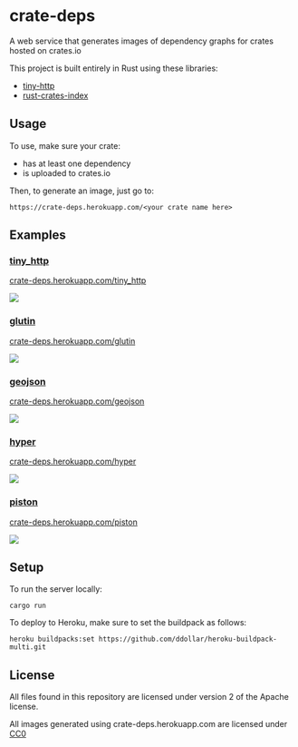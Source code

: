 # crate-deps

A web service that generates images of dependency graphs for crates hosted on crates.io

This project is built entirely in Rust using these libraries:

* [tiny-http](https://github.com/frewsxcv/tiny-http)
* [rust-crates-index](https://github.com/frewsxcv/rust-crates-index)

## Usage

To use, make sure your crate:

* has at least one dependency
* is uploaded to crates.io

Then, to generate an image, just go to:

`https://crate-deps.herokuapp.com/<your crate name here>`

## Examples

### [tiny_http](https://crates.io/crates/tiny_http)

[crate-deps.herokuapp.com/tiny_http](https://crate-deps.herokuapp.com/tiny_http)

![](https://crate-deps.herokuapp.com/tiny_http)

### [glutin](https://crates.io/crates/glutin)

[crate-deps.herokuapp.com/glutin](https://crate-deps.herokuapp.com/glutin)

![](https://crate-deps.herokuapp.com/glutin)

### [geojson](https://crates.io/crates/geojson)

[crate-deps.herokuapp.com/geojson](https://crate-deps.herokuapp.com/geojson)

![](https://crate-deps.herokuapp.com/geojson)

### [hyper](https://crates.io/crates/hyper)

[crate-deps.herokuapp.com/hyper](https://crate-deps.herokuapp.com/hyper)

![](https://crate-deps.herokuapp.com/hyper)

### [piston](https://crates.io/crates/piston)

[crate-deps.herokuapp.com/piston](https://crate-deps.herokuapp.com/piston)

![](https://crate-deps.herokuapp.com/piston)

## Setup

To run the server locally:

```
cargo run
```

To deploy to Heroku, make sure to set the buildpack as follows:

```
heroku buildpacks:set https://github.com/ddollar/heroku-buildpack-multi.git
```

## License

All files found in this repository are licensed under version 2 of the Apache license.

All images generated using crate-deps.herokuapp.com are licensed under [CC0](https://creativecommons.org/publicdomain/zero/1.0/)
